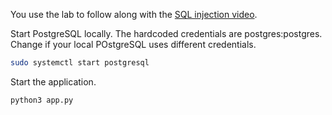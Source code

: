 You use the lab to follow along with the [SQL injection video](https://www.youtube.com/watch?v=jufQk2Phfq4&t=82s).

Start PostgreSQL locally. The hardcoded credentials are postgres:postgres. Change if your local POstgreSQL uses different credentials.
```bash
sudo systemctl start postgresql
```
Start the application.
```bash
python3 app.py
```
